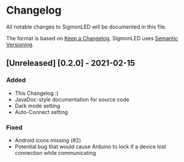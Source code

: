# Changelog
All notable changes to SigmonLED will be documented in this file.

The format is based on [Keep a Changelog](https://keepachangelog.com/en/1.0.0/),
SigmonLED uses [Semantic Versioning](https://semver.org/spec/v2.0.0.html).

[comment]: # (This is a comment, it will not be included)

## [Unreleased] [0.2.0] - 2021-02-15
### Added
- This Changelog :)
- JavaDoc-style documentation for source code
- Dark mode setting
- Auto-Connect setting
### Fixed
- Android icons missing (#2)
- Potential bug that would cause Arduino to lock if a device lost connection while communicating
